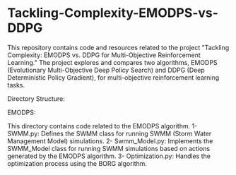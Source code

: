 # Tackling-Complexity-EMODPS-vs-DDPG

This repository contains code and resources related to the project "Tackling Complexity: EMODPS vs. DDPG for Multi-Objective Reinforcement Learning." The project explores and compares two algorithms, EMODPS (Evolutionary Multi-Objective Deep Policy Search) and DDPG (Deep Deterministic Policy Gradient), for multi-objective reinforcement learning tasks.

Directory Structure:

EMODPS:

This directory contains code related to the EMODPS algorithm. 1- SWMM.py: Defines the SWMM class for running SWMM (Storm Water Management Model) simulations. 2- Swmm_Model.py: Implements the SWMM_Model class for running SWMM simulations based on actions generated by the EMODPS algorithm. 3- Optimization.py: Handles the optimization process using the BORG algorithm.
